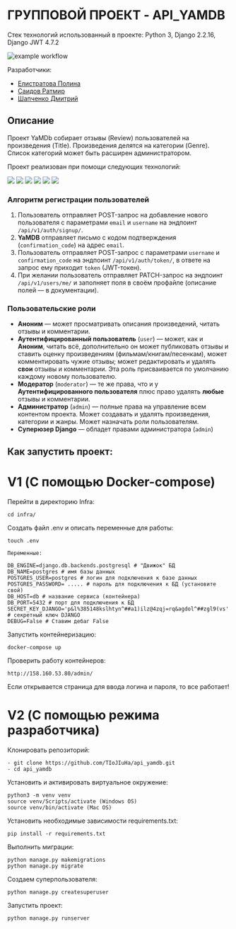 # ГРУППОВОЙ ПРОЕКТ - API_YAMDB
Стек технологий использованный в проекте: Python 3, Django 2.2.16, Django JWT 4.7.2

![example workflow](https://github.com/github/docs/actions/workflows/main.yml/badge.svg)


Разработчики:
- [Елистратова Полина](https://github.com/TIoJIuHa)
- [Саидов Ратмир](https://github.com/RatmirSaidov)
- [Шапченко Дмитрий](https://github.com/dltt1)
## Описание
Проект YaMDb собирает отзывы (Review) пользователей на произведения (Title). Произведения делятся на категории (Genre). Список категорий может быть расширен администратором.

Проект реализован при помощи следующих технологий:

<img src="https://img.shields.io/badge/SQLite-07405E?style=for-the-badge&logo=sqlite&logoColor=white"/>
<img src="https://img.shields.io/badge/Django-092E20?style=for-the-badge&logo=django&logoColor=green"/>
<img src="https://img.shields.io/badge/django%20rest-ff1709?style=for-the-badge&logo=django&logoColor=white"/>
<img src="https://img.shields.io/badge/JWT-000000?style=for-the-badge&logo=JSON%20web%20tokens&logoColor=white"/>
<img src="https://img.shields.io/badge/Slack-4A154B?style=for-the-badge&logo=slack&logoColor=white"/>
<img src="https://img.shields.io/badge/VSCode-0078D4?style=for-the-badge&logo=visual%20studio%20code&logoColor=white"/>

### Алгоритм регистрации пользователей
  1. Пользователь отправляет POST-запрос на добавление нового пользователя с параметрами `email` и `username` на эндпоинт `/api/v1/auth/signup/`.
  2. **YaMDB** отправляет письмо с кодом подтверждения (`confirmation_code`) на адрес  `email`.
  3. Пользователь отправляет POST-запрос с параметрами `username` и `confirmation_code` на эндпоинт `/api/v1/auth/token/`, в ответе на запрос ему приходит `token` (JWT-токен).
  4. При желании пользователь отправляет PATCH-запрос на эндпоинт `/api/v1/users/me/` и заполняет поля в своём профайле (описание полей — в документации).

### Пользовательские роли
  - **Аноним** — может просматривать описания произведений, читать отзывы и комментарии.
  - **Аутентифицированный пользователь** (`user`) — может, как и **Аноним**, читать всё, дополнительно он может публиковать отзывы и ставить оценку произведениям (фильмам/книгам/песенкам), может комментировать чужие отзывы; может редактировать и удалять **свои** отзывы и комментарии. Эта роль присваивается по умолчанию каждому новому пользователю.
  - **Модератор** (`moderator`) — те же права, что и у **Аутентифицированного пользователя** плюс право удалять **любые** отзывы и комментарии.
  - **Администратор** (`admin`) — полные права на управление всем контентом проекта. Может создавать и удалять произведения, категории и жанры. Может назначать роли пользователям. 
  - **Суперюзер Django** — обладет правами администратора (`admin`)
## Как запустить проект:

# V1 (С помощью Docker-compose)
Перейти в директорию Infra:

```
cd infra/
```

Создать файл .env и описать переменные для работы:

```
touch .env

Переменные:

DB_ENGINE=django.db.backends.postgresql # "Движок" БД
DB_NAME=postgres # имя базы данных
POSTGRES_USER=postgres # логин для подключения к базе данных
POSTGRES_PASSWORD= ..... # пароль для подключения к БД (установите свой)
DB_HOST=db # название сервиса (контейнера)
DB_PORT=5432 # порт для подключения к БД
SECRET_KEY_DJANGO='p&l%385148kslhtyn^##a1)ilz@4zqj=rq&agdol^##zgl9(vs' # секретный ключ DJANGO
DEBUG=False # Ставим дебаг False
```

Запустить контейнеризацию:

```
docker-compose up
```

Проверить работу контейнеров:

```
http://158.160.53.80/admin/
```

Если открывается страница для ввода логина и пароля, то все работает!

# V2 (С помощью режима разработчика)
Клонировать репозиторий:

```
- git clone https://github.com/TIoJIuHa/api_yamdb.git
- cd api_yamdb
```

Установить и активировать виртуальное окружение:
```
python3 -m venv venv
source venv/Scripts/activate (Windows OS)
source venv/bin/activate (Mac OS)
```
Установить необходимые зависимости requirements.txt:

```
pip install -r requirements.txt
```

Выполнить миграции:

```
python manage.py makemigrations
python manage.py migrate
```
Создаем суперпользователя:

```
python manage.py createsuperuser
```
Запустить проект:

```
python manage.py runserver
```